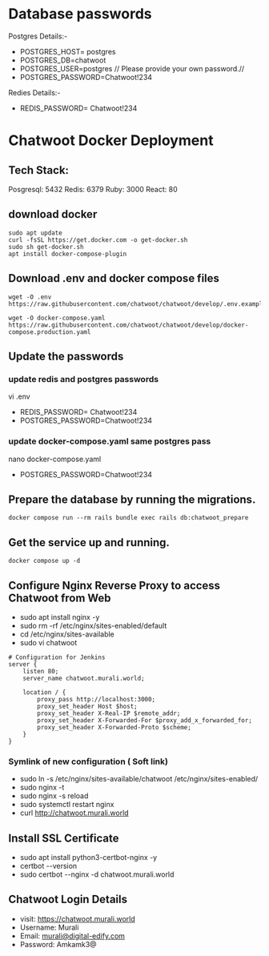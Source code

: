 # Database passwords

Postgres Details:-

- POSTGRES_HOST= postgres
- POSTGRES_DB=chatwoot
- POSTGRES_USER=postgres
// Please provide your own password.//
- POSTGRES_PASSWORD=Chatwoot!234


Redies Details:-

- REDIS_PASSWORD= Chatwoot!234

# Chatwoot Docker Deployment

## Tech Stack:

Posgresql: 5432
Redis: 6379
Ruby: 3000
React: 80

## download docker
```
sudo apt update
curl -fsSL https://get.docker.com -o get-docker.sh
sudo sh get-docker.sh
apt install docker-compose-plugin
```
## Download .env and docker compose files
```
wget -O .env https://raw.githubusercontent.com/chatwoot/chatwoot/develop/.env.example

wget -O docker-compose.yaml https://raw.githubusercontent.com/chatwoot/chatwoot/develop/docker-compose.production.yaml
```
## Update the passwords

### update redis and postgres passwords
vi .env

- REDIS_PASSWORD= Chatwoot!234
- POSTGRES_PASSWORD=Chatwoot!234
### update docker-compose.yaml same postgres pass
nano docker-compose.yaml

- POSTGRES_PASSWORD=Chatwoot!234

## Prepare the database by running the migrations.
```
docker compose run --rm rails bundle exec rails db:chatwoot_prepare
```
## Get the service up and running.
```
docker compose up -d
```
## Configure Nginx Reverse Proxy to access Chatwoot from Web

- sudo apt install nginx -y
- sudo rm -rf /etc/nginx/sites-enabled/default
- cd /etc/nginx/sites-available
- sudo vi chatwoot
```
# Configuration for Jenkins
server {
    listen 80;
    server_name chatwoot.murali.world;

    location / {
        proxy_pass http://localhost:3000;
        proxy_set_header Host $host;
        proxy_set_header X-Real-IP $remote_addr;
        proxy_set_header X-Forwarded-For $proxy_add_x_forwarded_for;
        proxy_set_header X-Forwarded-Proto $scheme;
    }
}
```
### Symlink of new configuration ( Soft link)
- sudo ln -s /etc/nginx/sites-available/chatwoot /etc/nginx/sites-enabled/
- sudo nginx -t
- sudo nginx -s reload
- sudo systemctl restart nginx
- curl http://chatwoot.murali.world

## Install SSL Certificate
- sudo apt install python3-certbot-nginx -y
- certbot --version
- sudo certbot --nginx -d chatwoot.murali.world

## Chatwoot Login Details

- visit: https://chatwoot.murali.world
- Username: Murali
- Email: murali@digital-edify.com
- Password: Amkamk3@













































